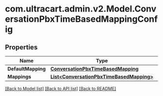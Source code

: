 # com.ultracart.admin.v2.Model.ConversationPbxTimeBasedMappingConfig
## Properties

Name | Type | Description | Notes
------------ | ------------- | ------------- | -------------
**DefaultMapping** | [**ConversationPbxTimeBasedMapping**](ConversationPbxTimeBasedMapping.md) |  | [optional] 
**Mappings** | [**List&lt;ConversationPbxTimeBasedMapping&gt;**](ConversationPbxTimeBasedMapping.md) | Mappings | [optional] 


[[Back to Model list]](../README.md#documentation-for-models) [[Back to API list]](../README.md#documentation-for-api-endpoints) [[Back to README]](../README.md)

